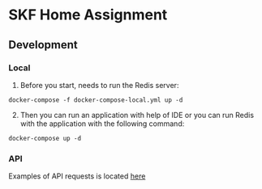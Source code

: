 # SKF Home Assignment

## Development
### Local
1. Before you start, needs to run the Redis server:
```shell
docker-compose -f docker-compose-local.yml up -d
```
2. Then you can run an application with help of IDE or you can run Redis with the application with the following command:
```shell
docker-compose up -d
```

### API
Examples of API requests is located [here](API.http)
